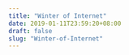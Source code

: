 ```yaml
---
title: "Winter of Internet"
date: 2019-01-11T23:59:20+08:00
draft: false
slug: "Winter-of-Internet"
---
```

